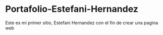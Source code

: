 # Portafolio-Estefani-Hernandez
Este es mi primer sitio, Estefani Hernandez con el fin de crear una pagina web
